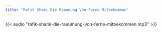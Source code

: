 ```yaml
---
title: "Rafik Shami Die Raeumung Von Ferne Mitbekommen"
---
```


{{< audio "rafik-shami-die-raeumung-von-ferne-mitbekommen.mp3" >}}
